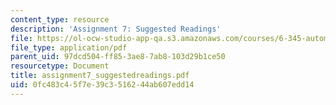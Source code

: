 ```yaml
---
content_type: resource
description: 'Assignment 7: Suggested Readings'
file: https://ol-ocw-studio-app-qa.s3.amazonaws.com/courses/6-345-automatic-speech-recognition-spring-2003/0fc483c45f7e39c3516244ab607edd14_assignment7_suggestedreadings.pdf
file_type: application/pdf
parent_uid: 97dcd504-ff85-3ae8-7ab8-103d29b1ce50
resourcetype: Document
title: assignment7_suggestedreadings.pdf
uid: 0fc483c4-5f7e-39c3-5162-44ab607edd14
---
```

